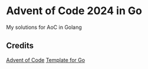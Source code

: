 # Advent of Code 2024 in Go

My solutions for AoC in Golang

## Credits
[Advent of Code](https://adventofcode.com/)
[Template for Go](https://github.com/wlachs/advent_of_code_go_template)
